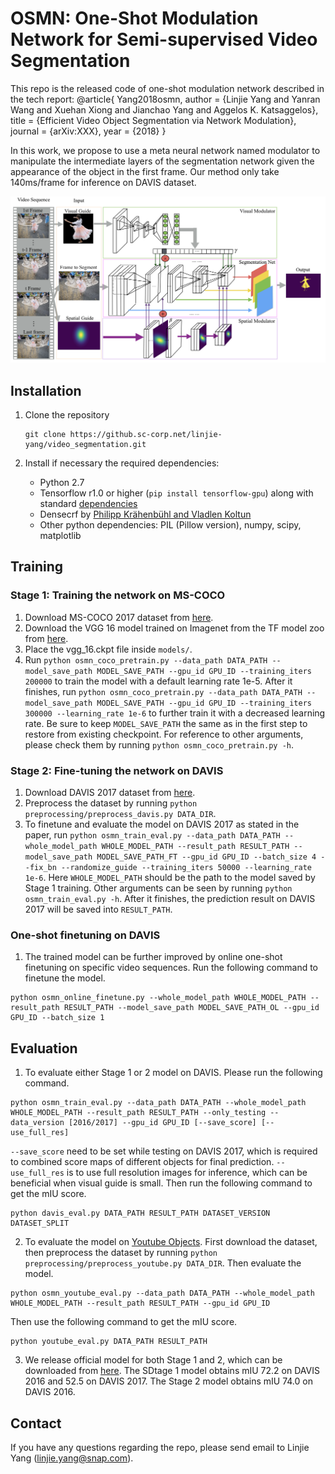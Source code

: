 # OSMN: One-Shot Modulation Network for Semi-supervised Video Segmentation

This repo is the released code of one-shot modulation network described in the tech report:
@article{ Yang2018osmn,
  author = {Linjie Yang and Yanran Wang and Xuehan Xiong and Jianchao Yang and Aggelos K. Katsaggelos},  
title = {Efficient Video Object Segmentation via Network Modulation},
  journal = {arXiv:XXX},
  year = {2018}
}

In this work, we propose to use a meta neural network named modulator to manipulate the intermediate layers of the segmentation network given the appearance of the object in the first frame. Our method only take 140ms/frame for inference on DAVIS dataset.

<img src='doc/ims/model_structure.png'>

## Installation
1. Clone the repository
   ```Shell
   git clone https://github.sc-corp.net/linjie-yang/video_segmentation.git
   ```
2. Install if necessary the required dependencies:
   
   - Python 2.7 
   - Tensorflow r1.0 or higher (`pip install tensorflow-gpu`) along with standard [dependencies](https://www.tensorflow.org/install/install_linux)
   - Densecrf by [Philipp Krähenbühl and Vladlen Koltun](https://github.com/lucasb-eyer/pydensecrf)
   - Other python dependencies: PIL (Pillow version), numpy, scipy, matplotlib
   

## Training

### Stage 1: Training the network on MS-COCO
1. Download MS-COCO 2017 dataset from [here](http://cocodataset.org/#download).
2. Download the VGG 16 model trained on Imagenet from the TF model zoo from [here](http://download.tensorflow.org/models/vgg_16_2016_08_28.tar.gz).
3. Place the vgg_16.ckpt file inside `models/`.
4. Run `python osmn_coco_pretrain.py --data_path DATA_PATH --model_save_path MODEL_SAVE_PATH --gpu_id GPU_ID --training_iters 200000` to train the model with a default learning rate 1e-5. After it finishes, run `python osmn_coco_pretrain.py --data_path DATA_PATH --model_save_path MODEL_SAVE_PATH --gpu_id GPU_ID --training_iters 300000 --learning_rate 1e-6` to further train it with a decreased learning rate. Be sure to keep `MODEL_SAVE_PATH` the same as in the first step to restore from existing checkpoint.
For reference to other arguments, please check them by running `python osmn_coco_pretrain.py -h`.

### Stage 2: Fine-tuning the network on DAVIS
1. Download DAVIS 2017 dataset from [here](http://davischallenge.org/code.html).
2. Preprocess the dataset by running `python preprocessing/preprocess_davis.py DATA_DIR`.
3. To finetune and evaluate the model on DAVIS 2017 as stated in the paper, run `python osmn_train_eval.py --data_path DATA_PATH --whole_model_path WHOLE_MODEL_PATH --result_path RESULT_PATH --model_save_path MODEL_SAVE_PATH_FT --gpu_id GPU_ID --batch_size 4 --fix_bn --randomize_guide --training_iters 50000 --learning_rate 1e-6`. Here `WHOLE_MODEL_PATH` should be the path to the model saved by Stage 1 training. Other arguments can be seen by running `python osmn_train_eval.py -h`. After it finishes, the prediction result on DAVIS 2017 will be saved into `RESULT_PATH`.

### One-shot finetuning on DAVIS
1. The trained model can be further improved by online one-shot finetuning on specific video sequences. Run the following command to finetune the model.
```
python osmn_online_finetune.py --whole_model_path WHOLE_MODEL_PATH --result_path RESULT_PATH --model_save_path MODEL_SAVE_PATH_OL --gpu_id GPU_ID --batch_size 1
```

## Evaluation
1. To evaluate either Stage 1 or 2 model on DAVIS. Please run the following command.
```
python osmn_train_eval.py --data_path DATA_PATH --whole_model_path WHOLE_MODEL_PATH --result_path RESULT_PATH --only_testing --data_version [2016/2017] --gpu_id GPU_ID [--save_score] [--use_full_res]
```
`--save_score` need to be set while testing on DAVIS 2017, which is required to combined score maps of different objects for final prediction. `--use_full_res` is to use full resolution images for inference, which can be beneficial when visual guide is small.
Then run the following command to get the mIU score.
```
python davis_eval.py DATA_PATH RESULT_PATH DATASET_VERSION DATASET_SPLIT
```
2. To evaluate the model on [Youtube Objects](http://vision.cs.utexas.edu/projects/videoseg/). First download the dataset, then preprocess the dataset by running `python preprocessing/preprocess_youtube.py DATA_DIR`. Then evaluate the model.
```
python osmn_youtube_eval.py --data_path DATA_PATH --whole_model_path WHOLE_MODEL_PATH --result_path RESULT_PATH --gpu_id GPU_ID 
```
Then use the following command to get the mIU score.
```
python youtube_eval.py DATA_PATH RESULT_PATH
```
3. We release official model for both Stage 1 and 2, which can be downloaded from [here](https://www.dropbox.com/sh/6i5mgicuzmhart2/AACMO_C5guWcRHUD8K3ZHCV9a?dl=0). The SDtage 1 model obtains mIU 72.2 on DAVIS 2016 and 52.5 on DAVIS 2017. The Stage 2 model obtains mIU 74.0 on DAVIS 2016.

## Contact ##
If you have any questions regarding the repo, please send email to Linjie Yang (linjie.yang@snap.com). 
